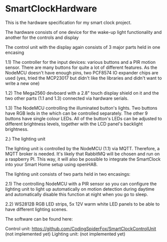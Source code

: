 # SmartClockHardware

This is the hardware specification for my smart clock project.

The hardware consists of one device for the wake-up light functionality and another for the controls and display

The control unit with the display again consists of 3 major parts held in one encasing

1.1) The controller for the input devices: various buttons and a PIR motion sensor.
There are many buttons for quite a lot of different features. As the NodeMCU doesn't have enough pins, two PCF8574 IO expander chips are used (yes, tried the MCP23017 but didn't like the libraries and didn't want to write a new one)

1.2) The Mega2560 devboard with a 2.8" touch display shield on it and the two other parts (1.1 and 1.3) connected via hardware serials.

1.3) The NodeMCU controlling the illuminated button's lights.
Two buttons have RGB leds in the which can be controlled separately.
The other 9 buttons have single colour LEDs. All of the button's LEDs can be adjusted to different brightness levels, together with the LCD panel's backlight brightness.

2.) The lighting unit

The lighting unit is controlled by the NodeMCU (1.1) via MQTT. Therefore, a MQTT broker is needed. It's likely that RabbitMQ will be chosen and run on a raspberry PI. This way, it will also be possible to integrate the SmartClock into your Smart Home setup using openHAB.

The lighting unit consists of two parts held in two encasings:

2.1) The controlling NodeMCU with a PIR sensor so you can configure the lighting unit to light up automatically on motion detection during daytime and automatically disable this function at night when you go to sleep.

2.2) WS2812B RGB LED strips, 5x 12V warm white LED panels to be able to have different lighting scenes.

The software can be found here:

Control unit: https://github.com/CodingSpiderFox/SmartClockControlUnit (not implemented yet)
Lighting unit: (not implemented yet)
